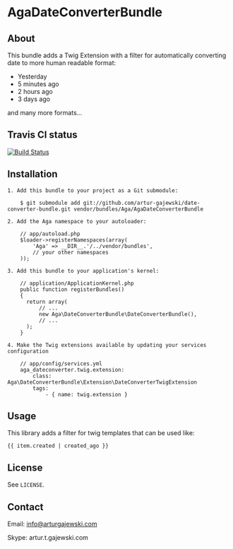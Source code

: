 # AgaDateConverterBundle #

## About ##

This bundle adds a Twig Extension with a filter for automatically converting date to more human readable format:

- Yesterday
- 5 minutes ago
- 2 hours ago
- 3 days ago

and many more formats...

## Travis CI status

[![Build Status](https://secure.travis-ci.org/artur-gajewski/date-converter-bundle.png)](https://travis-ci.org/artur-gajewski/date-converter-bundle)

## Installation ##

    1. Add this bundle to your project as a Git submodule:

        $ git submodule add git://github.com/artur-gajewski/date-converter-bundle.git vendor/bundles/Aga/AgaDateConverterBundle

    2. Add the Aga namespace to your autoloader:

        // app/autoload.php
        $loader->registerNamespaces(array(
            'Aga' => __DIR__.'/../vendor/bundles',
            // your other namespaces
        ));

    3. Add this bundle to your application's kernel:

        // application/ApplicationKernel.php
        public function registerBundles()
        {
          return array(
              // ...
              new Aga\DateConverterBundle\DateConverterBundle(),
              // ...
          );
        }
        
    4. Make the Twig extensions available by updating your services configuration
    
    	// app/config/services.yml
    	aga_dateconverter.twig.extension:
			class: Aga\DateConverterBundle\Extension\DateConverterTwigExtension  
		 	tags:
				- { name: twig.extension }

## Usage ##

This library adds a filter for twig templates that can be used like:

    {{ item.created | created_ago }}

## License ##

See `LICENSE`.

## Contact ##

Email: info@arturgajewski.com

Skype: artur.t.gajewski.com